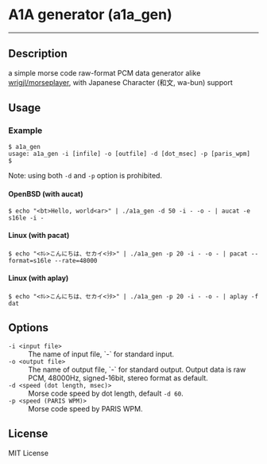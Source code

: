 # A1A generator (a1a_gen)

---
## Description

a simple morse code raw-format PCM data generator alike [wrigjl/morseplayer](https://github.com/wrigjl/morseplayer), with Japanese Character (和文, wa-bun) support

## Usage

### Example

```
$ a1a_gen
usage: a1a_gen -i [infile] -o [outfile] -d [dot_msec] -p [paris_wpm]
$
```
Note: using both `-d` and `-p` option is prohibited.

#### OpenBSD (with aucat)

```
$ echo "<bt>Hello, world<ar>" | ./a1a_gen -d 50 -i - -o - | aucat -e s16le -i -
```

#### Linux (with pacat)

```
$ echo "<ﾎﾚ>こんにちは、セカイ<ﾗﾀ>" | ./a1a_gen -p 20 -i - -o - | pacat --format=s16le --rate=48000
```

#### Linux (with aplay)

```
$ echo "<ﾎﾚ>こんにちは、セカイ<ﾗﾀ>" | ./a1a_gen -p 20 -i - -o - | aplay -f dat
```

## Options

<dl>
 <dt><code>-i &lt;input file&gt;</code>
 <dd>The name of input file, `-` for standard input.
 <dt><code>-o &lt;output file&gt;</code>
 <dd>The name of output file, `-` for standard output. Output data is raw PCM, 48000Hz, signed-16bit, stereo format as default.
 <dt><code>-d &lt;speed (dot length, msec)&gt;</code>
 <dd>Morse code speed by dot length, default <code>-d 60</code>.
 <dt><code>-p &lt;speed (PARIS WPM)&gt;</code>
 <dd>Morse code speed by PARIS WPM.
</dl>

## License

MIT License
